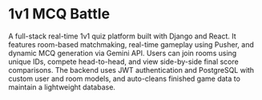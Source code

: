 # 1v1 MCQ Battle

A full-stack real-time 1v1 quiz platform built with Django and React. It features room-based matchmaking, real-time gameplay using Pusher, and dynamic MCQ generation via Gemini API. Users can join rooms using unique IDs, compete head-to-head, and view side-by-side final score comparisons. The backend uses JWT authentication and PostgreSQL with custom user and room models, and auto-cleans finished game data to maintain a lightweight database.
